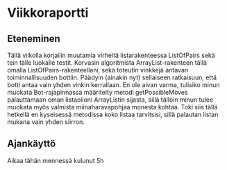 # Viikkoraportti

## Eteneminen

Tällä viikolla korjailin muutamia virheitä listarakenteessa ListOfPairs sekä tein tälle luokalle testit. Korvasin algoritmista ArrayList-rakenteen tällä omalla ListOfPairs-rakenteellani, sekä toteutin vinkkejä antavan toiminnallisuuden bottiin. Päädyin (ainakin nyt) sellaiseen ratkaisuun, että botti antaa vain yhden vinkin kerrallaan. En ole aivan varma, tulisiko minun muokata Bot-rajapinnassa määritelty metodi getPossibleMoves palauttamaan oman listaolioni ArrayListin sijasta, sillä tällöin minun tulee muokata myös valmista miinaharavapohjaa monesta kohtaa. Toki siis tällä hetkellä en kyseisessä metodissa koko listaa tarvitsisi, sillä palautan listan mukana vain yhden siirron.

## Ajankäyttö

Aikaa tähän mennessä kulunut 5h
